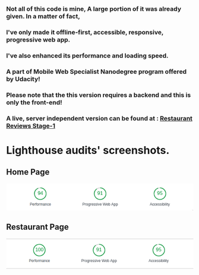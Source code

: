 ### Not all of this code is mine, A large portion of it was already given. In a matter of fact, 
### I've only made it offline-first, accessible, responsive, progressive web app.
### I've also enhanced its performance and loading speed.
### A part of Mobile Web Specialist Nanodegree program offered by Udacity!
### Please note that the this version requires a backend and this is only the front-end!
### A live, server independent version can be found at : [Restaurant Reviews Stage-1](https://atwamahmoud.github.io/mws-restaurant-stage-1/)

# Lighthouse audits' screenshots.

## Home Page
![Home Page](https://raw.githubusercontent.com/atwamahmoud/mws-restaurant/master/scores_screenshots/home_page.png)

## Restaurant Page
![Restaurant Page](https://raw.githubusercontent.com/atwamahmoud/mws-restaurant/master/scores_screenshots/restaurant_page.png)




